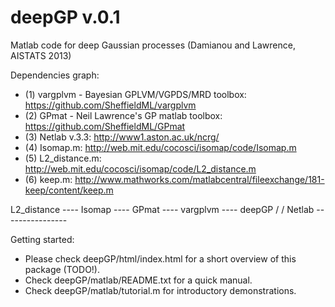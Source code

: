 deepGP v.0.1
========

Matlab code for deep Gaussian processes (Damianou and Lawrence, AISTATS 2013)

Dependencies graph:
- (1) vargplvm - Bayesian GPLVM/VGPDS/MRD toolbox: https://github.com/SheffieldML/vargplvm
- (2) GPmat - Neil Lawrence's GP matlab toolbox: https://github.com/SheffieldML/GPmat
- (3) Netlab v.3.3: http://www1.aston.ac.uk/ncrg/
- (4) Isomap.m: http://web.mit.edu/cocosci/isomap/code/Isomap.m
- (5) L2_distance.m: http://web.mit.edu/cocosci/isomap/code/L2_distance.m
- (6) keep.m: http://www.mathworks.com/matlabcentral/fileexchange/181-keep/content/keep.m

L2_distance ---- Isomap ---- GPmat ---- vargplvm ---- deepGP
							/			/
				Netlab ----------------

Getting started:
 - Please check deepGP/html/index.html for a short overview of this package (TODO!).
 - Check deepGP/matlab/README.txt for a quick manual.
 - Check deepGP/matlab/tutorial.m for introductory demonstrations.
